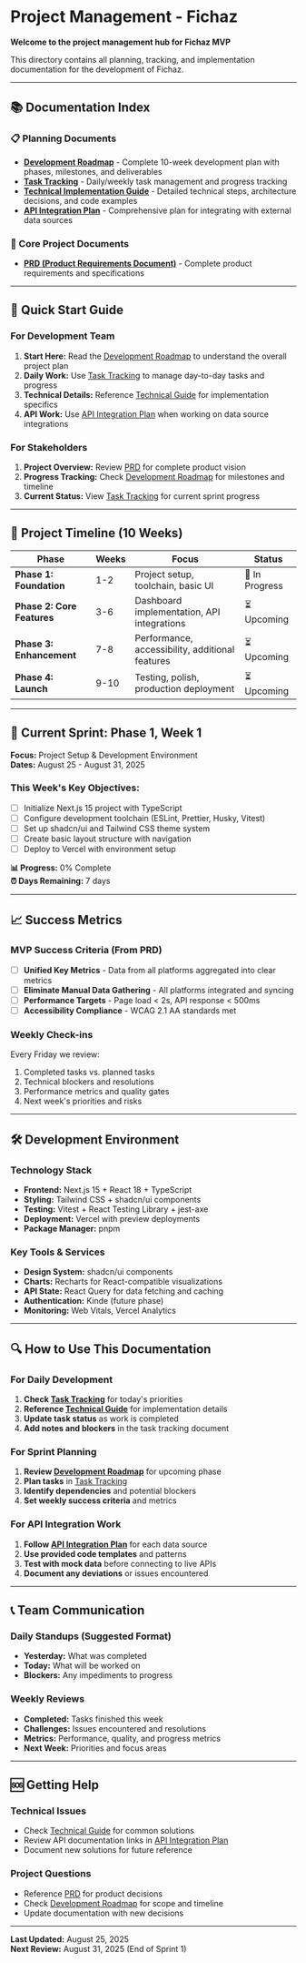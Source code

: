 # Project Management - Fichaz

**Welcome to the project management hub for Fichaz MVP**

This directory contains all planning, tracking, and implementation documentation for the development of Fichaz.

---

## 📚 Documentation Index

### 📋 Planning Documents

- **[Development Roadmap](./development-roadmap.md)** - Complete 10-week development plan with phases, milestones, and deliverables
- **[Task Tracking](./task-tracking.md)** - Daily/weekly task management and progress tracking
- **[Technical Implementation Guide](./technical-guide.md)** - Detailed technical steps, architecture decisions, and code examples
- **[API Integration Plan](./api-integration-plan.md)** - Comprehensive plan for integrating with external data sources

### 🎯 Core Project Documents

- **[PRD (Product Requirements Document)](../PRD.md)** - Complete product requirements and specifications

---

## 🚀 Quick Start Guide

### For Development Team

1. **Start Here:** Read the [Development Roadmap](./development-roadmap.md) to understand the overall project plan
2. **Daily Work:** Use [Task Tracking](./task-tracking.md) to manage day-to-day tasks and progress
3. **Technical Details:** Reference [Technical Guide](./technical-guide.md) for implementation specifics
4. **API Work:** Use [API Integration Plan](./api-integration-plan.md) when working on data source integrations

### For Stakeholders

1. **Project Overview:** Review [PRD](../PRD.md) for complete product vision
2. **Progress Tracking:** Check [Development Roadmap](./development-roadmap.md) for milestones and timeline
3. **Current Status:** View [Task Tracking](./task-tracking.md) for current sprint progress

---

## 📅 Project Timeline (10 Weeks)

| Phase                      | Weeks | Focus                                           | Status         |
| -------------------------- | ----- | ----------------------------------------------- | -------------- |
| **Phase 1: Foundation**    | 1-2   | Project setup, toolchain, basic UI              | 🔄 In Progress |
| **Phase 2: Core Features** | 3-6   | Dashboard implementation, API integrations      | ⏳ Upcoming    |
| **Phase 3: Enhancement**   | 7-8   | Performance, accessibility, additional features | ⏳ Upcoming    |
| **Phase 4: Launch**        | 9-10  | Testing, polish, production deployment          | ⏳ Upcoming    |

---

## 🎯 Current Sprint: Phase 1, Week 1

**Focus:** Project Setup & Development Environment  
**Dates:** August 25 - August 31, 2025

### This Week's Key Objectives:

- [ ] Initialize Next.js 15 project with TypeScript
- [ ] Configure development toolchain (ESLint, Prettier, Husky, Vitest)
- [ ] Set up shadcn/ui and Tailwind CSS theme system
- [ ] Create basic layout structure with navigation
- [ ] Deploy to Vercel with environment setup

**📊 Progress:** 0% Complete  
**⏰ Days Remaining:** 7 days

---

## 📈 Success Metrics

### MVP Success Criteria (From PRD)

- [ ] **Unified Key Metrics** - Data from all platforms aggregated into clear metrics
- [ ] **Eliminate Manual Data Gathering** - All platforms integrated and syncing
- [ ] **Performance Targets** - Page load < 2s, API response < 500ms
- [ ] **Accessibility Compliance** - WCAG 2.1 AA standards met

### Weekly Check-ins

Every Friday we review:

1. Completed tasks vs. planned tasks
2. Technical blockers and resolutions
3. Performance metrics and quality gates
4. Next week's priorities and risks

---

## 🛠️ Development Environment

### Technology Stack

- **Frontend:** Next.js 15 + React 18 + TypeScript
- **Styling:** Tailwind CSS + shadcn/ui components
- **Testing:** Vitest + React Testing Library + jest-axe
- **Deployment:** Vercel with preview deployments
- **Package Manager:** pnpm

### Key Tools & Services

- **Design System:** shadcn/ui components
- **Charts:** Recharts for React-compatible visualizations
- **API State:** React Query for data fetching and caching
- **Authentication:** Kinde (future phase)
- **Monitoring:** Web Vitals, Vercel Analytics

---

## 🔍 How to Use This Documentation

### For Daily Development

1. **Check [Task Tracking](./task-tracking.md)** for today's priorities
2. **Reference [Technical Guide](./technical-guide.md)** for implementation details
3. **Update task status** as work is completed
4. **Add notes and blockers** in the task tracking document

### For Sprint Planning

1. **Review [Development Roadmap](./development-roadmap.md)** for upcoming phase
2. **Plan tasks** in [Task Tracking](./task-tracking.md)
3. **Identify dependencies** and potential blockers
4. **Set weekly success criteria** and metrics

### For API Integration Work

1. **Follow [API Integration Plan](./api-integration-plan.md)** for each data source
2. **Use provided code templates** and patterns
3. **Test with mock data** before connecting to live APIs
4. **Document any deviations** or issues encountered

---

## 📞 Team Communication

### Daily Standups (Suggested Format)

- **Yesterday:** What was completed
- **Today:** What will be worked on
- **Blockers:** Any impediments to progress

### Weekly Reviews

- **Completed:** Tasks finished this week
- **Challenges:** Issues encountered and resolutions
- **Metrics:** Performance, quality, and progress metrics
- **Next Week:** Priorities and focus areas

---

## 🆘 Getting Help

### Technical Issues

- Check [Technical Guide](./technical-guide.md) for common solutions
- Review API documentation links in [API Integration Plan](./api-integration-plan.md)
- Document new solutions for future reference

### Project Questions

- Reference [PRD](../PRD.md) for product decisions
- Check [Development Roadmap](./development-roadmap.md) for scope and timeline
- Update documentation with new decisions

---

**Last Updated:** August 25, 2025  
**Next Review:** August 31, 2025 (End of Sprint 1)
